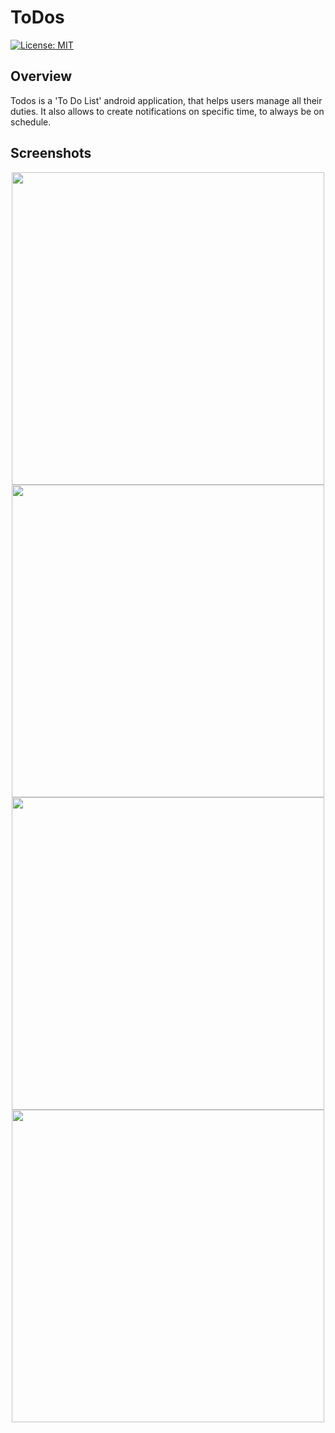 # ToDos
[![License: MIT](https://img.shields.io/badge/License-MIT-yellow.svg)](https://opensource.org/licenses/MIT)

## Overview

Todos is a 'To Do List' android application, that helps users manage all their duties. It also allows to create notifications on specific time, to always be on schedule.

## Screenshots

<p align="center">
  <img src="https://user-images.githubusercontent.com/39924818/160791442-52eed4d8-ee55-4670-ac7e-d4dae467ca95.png?raw=true" width="500">
  <img src="https://user-images.githubusercontent.com/39924818/160791479-908d5791-3286-4870-bde6-f73a8de03836.png?raw=true" width="500">
  <img src="https://user-images.githubusercontent.com/39924818/160791501-fcb1d131-8f9c-47c5-81a2-b0da3bbed2bf.png?raw=true" width="500">
  <img src="https://user-images.githubusercontent.com/39924818/160791562-60801c90-70e8-40a1-b9c5-f43b653db37f.png?raw=true" width="500">
</p>
